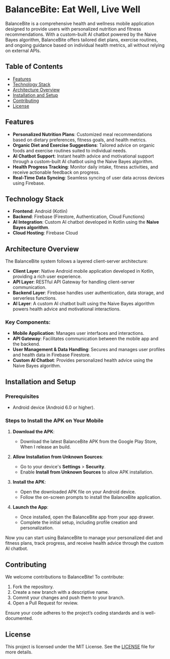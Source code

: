# **BalanceBite: Eat Well, Live Well**

BalanceBite is a comprehensive health and wellness mobile application designed to provide users with personalized nutrition and fitness recommendations. With a custom-built AI chatbot powered by the Naive Bayes algorithm, BalanceBite offers tailored diet plans, exercise routines, and ongoing guidance based on individual health metrics, all without relying on external APIs.

## **Table of Contents**
- [Features](#features)
- [Technology Stack](#technology-stack)
- [Architecture Overview](#architecture-overview)
- [Installation and Setup](#installation-and-setup)
- [Contributing](#contributing)
- [License](#license)

## **Features**
- **Personalized Nutrition Plans**: Customized meal recommendations based on dietary preferences, fitness goals, and health metrics.
- **Organic Diet and Exercise Suggestions**: Tailored advice on organic foods and exercise routines suited to individual needs.
- **AI Chatbot Support**: Instant health advice and motivational support through a custom-built AI chatbot using the Naive Bayes algorithm.
- **Health Progress Tracking**: Monitor daily intake, fitness activities, and receive actionable feedback on progress.
- **Real-Time Data Syncing**: Seamless syncing of user data across devices using Firebase.

## **Technology Stack**
- **Frontend**: Android (Kotlin)
- **Backend**: Firebase (Firestore, Authentication, Cloud Functions)
- **AI Integration**: Custom AI chatbot developed in Kotlin using the **Naive Bayes algorithm**.
- **Cloud Hosting**: Firebase Cloud

## **Architecture Overview**
The BalanceBite system follows a layered client-server architecture:
- **Client Layer**: Native Android mobile application developed in Kotlin, providing a rich user experience.
- **API Layer**: RESTful API Gateway for handling client-server communication.
- **Backend Layer**: Firebase handles user authentication, data storage, and serverless functions.
- **AI Layer**: A custom AI chatbot built using the Naive Bayes algorithm powers health advice and motivational interactions.

### **Key Components**:
- **Mobile Application**: Manages user interfaces and interactions.
- **API Gateway**: Facilitates communication between the mobile app and the backend.
- **User Management & Data Handling**: Secures and manages user profiles and health data in Firebase Firestore.
- **Custom AI Chatbot**: Provides personalized health advice using the Naive Bayes algorithm.

## **Installation and Setup**

### Prerequisites
- Android device (Android 6.0 or higher).

### Steps to Install the APK on Your Mobile

1. **Download the APK**:
   - Download the latest BalanceBite APK from the Google Play Store, When I release an build.

2. **Allow Installation from Unknown Sources**:
   - Go to your device's **Settings** > **Security**.
   - Enable **Install from Unknown Sources** to allow APK installation.

3. **Install the APK**:
   - Open the downloaded APK file on your Android device.
   - Follow the on-screen prompts to install the BalanceBite application.

4. **Launch the App**:
   - Once installed, open the BalanceBite app from your app drawer.
   - Complete the initial setup, including profile creation and personalization.

Now you can start using BalanceBite to manage your personalized diet and fitness plans, track progress, and receive health advice through the custom AI chatbot.

## **Contributing**
We welcome contributions to BalanceBite! To contribute:
1. Fork the repository.
2. Create a new branch with a descriptive name.
3. Commit your changes and push them to your branch.
4. Open a Pull Request for review.

Ensure your code adheres to the project’s coding standards and is well-documented.

## **License**
This project is licensed under the MIT License. See the [LICENSE](LICENSE) file for more details.

